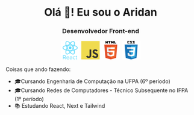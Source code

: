 <h1 align="center">Olá 👋! Eu sou o Aridan</h1>
<h3 align="center">Desenvolvedor Front-end</h3>
<div style="display: inline_block" align="center">
  <img width="50" src="https://raw.githubusercontent.com/devicons/devicon/master/icons/react/react-original-wordmark.svg"/>
  <img width="50" src="https://raw.githubusercontent.com/devicons/devicon/master/icons/javascript/javascript-original.svg"/>
  <img width="50" src="https://raw.githubusercontent.com/devicons/devicon/master/icons/html5/html5-original-wordmark.svg"/>
  <img width="50" src="https://raw.githubusercontent.com/devicons/devicon/master/icons/css3/css3-original-wordmark.svg"/>
</div>

Coisas que ando fazendo:
- 🎓Cursando Engenharia de Computação na UFPA (6º período)
- 🎓Cursando Redes de Computadores - Técnico Subsequente no IFPA (1º período)
- 📚 Estudando React, Next e Tailwind
